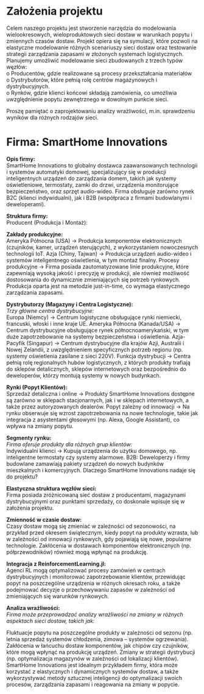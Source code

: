 # Założenia projektu

Celem naszego projektu jest stworzenie narzędzia do modelowania wielookresowych, wieloproduktowych sieci dostaw w warunkach popytu i zmiennych czasów dostaw. Projekt opiera się na symulacji, które pozwoli na elastyczne modelowanie różnych scenariuszy sieci dostaw oraz testowanie strategii zarządzania zapasami w złożonych systemach logistycznych.
Planujemy umożliwić modelowanie sieci zbudowanych z trzech typów węzłów:                          
o  Producentów, gdzie realizowane są procesy przekształcania materiałów                       
o  Dystrybutorów, które pełnią rolę centrów magazynowych i dystrybucyjnych.                                
o  Rynków, gdzie klienci końcowi składają zamówienia, co umożliwia uwzględnienie popytu zewnętrznego w dowolnym punkcie sieci.                                





Proszę pamiętać o zaprojektowaniu analizy wrażliwości, m.in. sprawdzeniu wyników dla różnych rodzajów sieci.

# Firma: SmartHome Innovations  

**Opis firmy:**                                  
SmartHome Innovations to globalny dostawca zaawansowanych technologii i systemów automatyki domowej, specjalizujący się w produkcji inteligentnych urządzeń do zarządzania domem, takich jak systemy oświetleniowe, termostaty, zamki do drzwi, urządzenia monitorujące bezpieczeństwo, oraz sprzęt audio-wideo. Firma obsługuje zarówno rynek B2C (klienci indywidualni), jak i B2B (współpraca z firmami budowlanymi i deweloperami).

**Struktura firmy:**                                                
Producent (Produkcja i Montaż):

**Zakłady produkcyjne:**                                                                      
Ameryka Północna (USA) -> Produkcja komponentów elektronicznych (czujników, kamer, urządzeń sterujących), z wykorzystaniem nowoczesnych technologii IoT.
Azja (Chiny, Tajwan) -> Produkcja urządzeń audio-wideo i systemów inteligentnego oświetlenia, w tym montaż finalny.
Procesy produkcyjne -> Firma posiada zautomatyzowane linie produkcyjne, które zapewniają wysoką jakość i precyzję w produkcji, ale również możliwość dostosowania do dynamicznie zmieniających się potrzeb rynkowych. Produkcja oparta jest na metodzie just-in-time, co wymaga elastycznego zarządzania zapasami.

**Dystrybutorzy (Magazyny i Centra Logistyczne):**                                
*Trzy główne centra dystrybucyjne:*                               
Europa (Niemcy) -> Centrum logistyczne obsługujące rynki niemiecki, francuski, włoski i inne kraje UE.
Ameryka Północna (Kanada/USA) -> Centrum dystrybucyjne obsługujące rynek północnoamerykański, w tym duże zapotrzebowanie na systemy bezpieczeństwa i oświetlenia.
Azja-Pacyfik (Singapur) -> Centrum dystrybucyjne dla krajów Azji, Australii i Nowej Zelandii, z uwzględnieniem specyficznych potrzeb regionu (np. systemy oświetlenia zasilane z sieci 220V).
Funkcja dystrybucji -> Centra pełnią rolę regionalnych hubów logistycznych, z których produkty trafiają do sklepów detalicznych, sklepów internetowych oraz bezpośrednio do deweloperów, którzy montują systemy w nowych budynkach.

**Rynki (Popyt Klientów):**                                   
Sprzedaż detaliczna i online -> Produkty SmartHome Innovations dostępne są zarówno w sklepach stacjonarnych, jak i w sklepach internetowych, a także przez autoryzowanych dealerów.
Popyt zależny od innowacji -> Na rynku obserwuje się wzrost zapotrzebowania na nowe technologie, takie jak integracja z asystentami głosowymi (np. Alexa, Google Assistant), co wpływa na zmiany popytu.

**Segmenty rynku:**                                      
*Firma oferuje produkty dla różnych grup klientów:*                                    
Indywidualni klienci -> Kupują urządzenia do użytku domowego, np. inteligentne termostaty czy systemy alarmowe.
B2B: Deweloperzy i firmy budowlane zamawiają pakiety urządzeń do nowych budynków mieszkalnych i komercyjnych.
Dlaczego SmartHome Innovations nadaje się do projektu?

**Elastyczna struktura węzłów sieci:**                                                          
Firma posiada zróżnicowaną sieć dostaw z producentami, magazynami dystrybucyjnymi oraz punktami sprzedaży, co doskonale wpisuje się w założenia projektu.

**Zmienność w czasie dostaw:**                                 
Czasy dostaw mogą się zmieniać w zależności od sezonowości, na przykład przed okresem świątecznym, kiedy popyt na produkty wzrasta, lub w zależności od innowacji rynkowych, gdy pojawiają się nowe, popularne technologie. Zakłócenia w dostawach komponentów elektronicznych (np. półprzewodników) również mogą wpłynąć na produkcję.

**Integracja z ReinforcementLearning.jl:**                                     
Agenci RL mogą optymalizować procesy zamówień w centrach dystrybucyjnych i monitorować zapotrzebowanie klientów, przewidując popyt na poszczególne urządzenia w różnych okresach roku, a także podejmować decyzje o przechowywaniu zapasów w zależności od zmieniających się warunków rynkowych.

**Analiza wrażliwości:**                                                                   
*Firma może przeprowadzać analizy wrażliwości na zmiany w różnych aspektach sieci dostaw, takich jak:*                           

Fluktuacje popytu na poszczególne produkty w zależności od sezonu (np. letnia sprzedaż systemów chłodzenia, zimowa – systemów ogrzewania).
Zakłócenia w łańcuchu dostaw komponentów, jak chipów czy czujników, które mogą wpłynąć na produkcję urządzeń.
Zmiany w strategii dystrybucji (np. optymalizacja magazynów w zależności od lokalizacji klientów).
SmartHome Innovations jest idealnym przykładem firmy, która może korzystać z elastycznych i dynamicznych systemów dostaw, a także wykorzystywać metody sztucznej inteligencji do optymalizacji swoich procesów, zarządzania zapasami i reagowania na zmiany w popycie.
